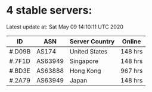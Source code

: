 # 4 stable servers:

Latest update at: Sat May 09 14:10:11 UTC 2020

| ID | ASN | Server Country | Online |
| -- | --- | -------------- | ------ |
| #.D09B | AS174 | United States | 148 hrs |
| #.7F1D | AS63949 | Singapore | 148 hrs |
| #.BD3E | AS63888 | Hong Kong | 967 hrs |
| #.2A79 | AS63949 | Japan | 148 hrs |

